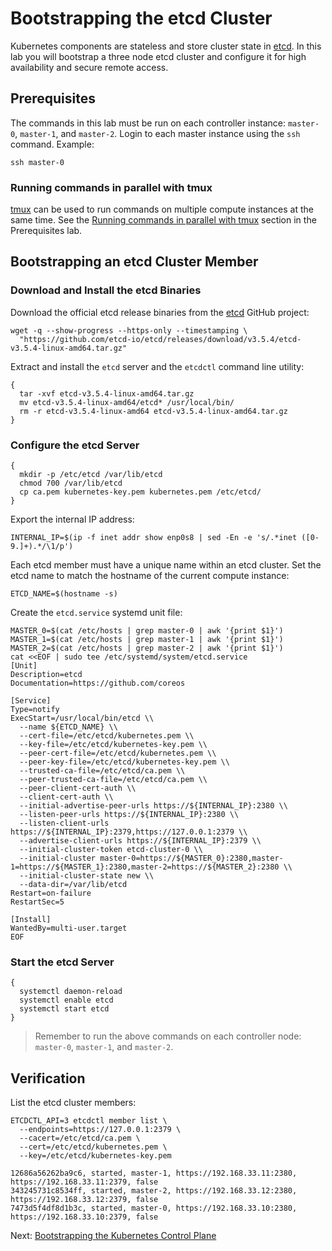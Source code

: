# Bootstrapping the etcd Cluster

Kubernetes components are stateless and store cluster state in [etcd](https://github.com/etcd-io/etcd). In this lab you
will bootstrap a three node etcd cluster and configure it for high availability and secure remote access.

## Prerequisites

The commands in this lab must be run on each controller instance: `master-0`, `master-1`, and `master-2`.
Login to each master instance using the `ssh` command. Example:

```shell
ssh master-0
```

### Running commands in parallel with tmux

[tmux](https://github.com/tmux/tmux/wiki) can be used to run commands on multiple compute instances at the same time.
See the [Running commands in parallel with tmux](01-prerequisites.md#running-commands-in-parallel-with-tmux) section in
the Prerequisites lab.

## Bootstrapping an etcd Cluster Member

### Download and Install the etcd Binaries

Download the official etcd release binaries from the [etcd](https://github.com/etcd-io/etcd) GitHub project:

```shell
wget -q --show-progress --https-only --timestamping \
  "https://github.com/etcd-io/etcd/releases/download/v3.5.4/etcd-v3.5.4-linux-amd64.tar.gz"
```

Extract and install the `etcd` server and the `etcdctl` command line utility:

```shell
{
  tar -xvf etcd-v3.5.4-linux-amd64.tar.gz
  mv etcd-v3.5.4-linux-amd64/etcd* /usr/local/bin/
  rm -r etcd-v3.5.4-linux-amd64 etcd-v3.5.4-linux-amd64.tar.gz
}
```

### Configure the etcd Server

```shell
{
  mkdir -p /etc/etcd /var/lib/etcd
  chmod 700 /var/lib/etcd
  cp ca.pem kubernetes-key.pem kubernetes.pem /etc/etcd/
}
```

Export the internal IP address:

```shell
INTERNAL_IP=$(ip -f inet addr show enp0s8 | sed -En -e 's/.*inet ([0-9.]+).*/\1/p')
```

Each etcd member must have a unique name within an etcd cluster. Set the etcd name to match the hostname of the current
compute instance:

```shell
ETCD_NAME=$(hostname -s)
```

Create the `etcd.service` systemd unit file:

```shell
MASTER_0=$(cat /etc/hosts | grep master-0 | awk '{print $1}')
MASTER_1=$(cat /etc/hosts | grep master-1 | awk '{print $1}')
MASTER_2=$(cat /etc/hosts | grep master-2 | awk '{print $1}')
cat <<EOF | sudo tee /etc/systemd/system/etcd.service
[Unit]
Description=etcd
Documentation=https://github.com/coreos

[Service]
Type=notify
ExecStart=/usr/local/bin/etcd \\
  --name ${ETCD_NAME} \\
  --cert-file=/etc/etcd/kubernetes.pem \\
  --key-file=/etc/etcd/kubernetes-key.pem \\
  --peer-cert-file=/etc/etcd/kubernetes.pem \\
  --peer-key-file=/etc/etcd/kubernetes-key.pem \\
  --trusted-ca-file=/etc/etcd/ca.pem \\
  --peer-trusted-ca-file=/etc/etcd/ca.pem \\
  --peer-client-cert-auth \\
  --client-cert-auth \\
  --initial-advertise-peer-urls https://${INTERNAL_IP}:2380 \\
  --listen-peer-urls https://${INTERNAL_IP}:2380 \\
  --listen-client-urls https://${INTERNAL_IP}:2379,https://127.0.0.1:2379 \\
  --advertise-client-urls https://${INTERNAL_IP}:2379 \\
  --initial-cluster-token etcd-cluster-0 \\
  --initial-cluster master-0=https://${MASTER_0}:2380,master-1=https://${MASTER_1}:2380,master-2=https://${MASTER_2}:2380 \\
  --initial-cluster-state new \\
  --data-dir=/var/lib/etcd
Restart=on-failure
RestartSec=5

[Install]
WantedBy=multi-user.target
EOF
```

### Start the etcd Server

```shell
{
  systemctl daemon-reload
  systemctl enable etcd
  systemctl start etcd
}
```

> Remember to run the above commands on each controller node: `master-0`, `master-1`, and `master-2`.

## Verification

List the etcd cluster members:

```shell
ETCDCTL_API=3 etcdctl member list \
  --endpoints=https://127.0.0.1:2379 \
  --cacert=/etc/etcd/ca.pem \
  --cert=/etc/etcd/kubernetes.pem \
  --key=/etc/etcd/kubernetes-key.pem
```

```
12686a56262ba9c6, started, master-1, https://192.168.33.11:2380, https://192.168.33.11:2379, false
343245731c8534ff, started, master-2, https://192.168.33.12:2380, https://192.168.33.12:2379, false
7473d5f4df8d1b3c, started, master-0, https://192.168.33.10:2380, https://192.168.33.10:2379, false
```

Next: [Bootstrapping the Kubernetes Control Plane](08-bootstrapping-kubernetes-controllers.md)

